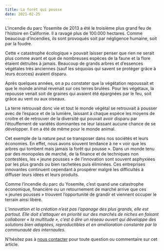 ```yaml
---
title: La forêt qui pousse
date: 2021-02-25
---
```


L'incendie du parc Yosemite de 2013 a été le troisième plus grand feu de l'histoire en Californie. Il a ravagé plus de 100.000 hectares. Comme beaucoup d’incendies, ils sont provoqués soit par négligence humaine, soit par la foudre.

Cette « catastrophe écologique » pouvait laisser penser que rien ne serait plus comme avant et que de nombreuses espèces de la faune et la flore étaient détruites à jamais. Beaucoup de grands arbres et d’essences végétales très anciennes (sauf les séquoias qui savent se protéger grâce à leurs écorces) avaient disparu.

Après quelques années, on a pu constater que la végétation repoussait et que le monde animal revenait sur ces terres brulées. Pour les végétaux, la repousse venait soit de graines qui avaient été épargnées par le feu, soit grâce au vent ou aux oiseaux.

La terre retrouvait donc vie et tout le monde végétal se retrouvait à pousser avec de l’espace et de la lumière, laissant à chaque espèce les moyens de croitre et de retrouver de la diversité qui pouvait avoir disparu par l’étouffement de variétés dominantes ne leur laissant aucune chance de se développer. Il en a été de même pour le monde animal.

Cet exemple de la nature peut se transposer dans nos sociétés et leurs économies. En effet, nous avons souvent tendance à ne « voir que les arbres qui tombent mais jamais la forêt qui pousse ». Dans un  monde tenu par des monopoles de marché, de la finance et de techniques non contestées, les « jeune pousses » de l’innovation sont souvent asphyxiées par les plus grands ou bien rachetées puis éliminées. Ces entreprises innovantes continuent cependant à prospérer malgré les difficultés à diffuser leurs idées et leurs produits.

Comme l’incendie du parc du Yosemite, c’est quand une catastrophe économique, financière ou un retournement de marché arrive que ces « jeunes pousses » trouvent l’opportunité de grandir et viennent occuper le terrain ainsi libéré.

*L’innovation et la création n’est pas l’apanage des plus grands, elle est partout. Elle doit s’attaquer en priorité sur des marchés de niches en faisant collaborer « la multitude », c’est à dire un réseau ouvert qui développe des solutions bien adaptées, reproductibles et en amélioration constante par la communauté des internautes.*

N'hésitez pas à [nous contacter](nous_contacter.md) pour toute question ou commentaire sur cet article.